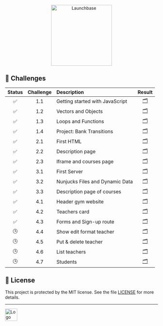 <p align="center">
    <img alt="Launchbase" src=".github/logo_launchbase.png" width="200px" />
</p>

## :rocket: Challenges

|       Status       | Challenge | Description                     |              Result              |
| :----------------: | :-------: | :------------------------------ | :------------------------------: |
| :white_check_mark: |    1.1    | Getting started with JavaScript | [:card_index_dividers:](src/1-1) |
| :white_check_mark: |    1.2    | Vectors and Objects             | [:card_index_dividers:](src/1-2) |
| :white_check_mark: |    1.3    | Loops and Functions             | [:card_index_dividers:](src/1-3) |
| :white_check_mark: |    1.4    | Project: Bank Transitions       | [:card_index_dividers:](src/1-4) |
| :white_check_mark: |    2.1    | First HTML                      | [:card_index_dividers:](src/2-1) |
| :white_check_mark: |    2.2    | Description page                | [:card_index_dividers:](src/2-2) |
| :white_check_mark: |    2.3    | Iframe and courses page         | [:card_index_dividers:](src/2-3) |
| :white_check_mark: |    3.1    | First Server                    | [:card_index_dividers:](src/3-1) |
| :white_check_mark: |    3.2    | Nunjucks Files and Dynamic Data | [:card_index_dividers:](src/3-2) |
| :white_check_mark: |    3.3    | Description page of courses     | [:card_index_dividers:](src/3-3) |
| :white_check_mark: |    4.1    | Header gym website              | [:card_index_dividers:](src/4-1) |
| :white_check_mark: |    4.2    | Teachers card                   | [:card_index_dividers:](src/4-2) |
| :white_check_mark: |    4.3    | Forms and Sign-up route         | [:card_index_dividers:](src/4-3) |
|      :clock3:      |    4.4    | Show edit format teacher        | [:card_index_dividers:](src/4-4) |
|      :clock3:      |    4.5    | Put & delete teacher            | [:card_index_dividers:](src/4-5) |
|      :clock3:      |    4.6    | List teachers                   | [:card_index_dividers:](src/4-6) |
|      :clock3:      |    4.7    | Students                        | [:card_index_dividers:](src/4-7) |

<!-- :clock3: -->

## :memo: License

This project is protected by the MIT license. See the file [LICENSE](/LICENSE) for more details.

---

[<img alt="Logo RPrado" src="https://avatars.githubusercontent.com/u/87092922" width="40" />](http://rprado.design)
